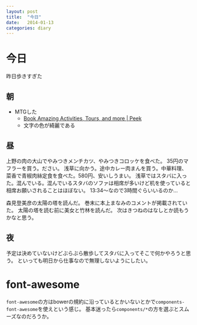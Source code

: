 ```yaml
---
layout: post
title:  "今日"
date:   2014-01-13
categories: diary
---
```

# 今日

昨日歩きすぎた

## 朝
- MTGした
  - [Book Amazing Activities, Tours, and more | Peek](http://peek.com/)
  - 文字の色が綺麗である

## 昼
上野の肉の大山でやみつきメンチカツ、やみつきコロッケを食べた。
35円のマフラーを買う。ださい。
浅草に向かう。途中カレー肉まんを買う。中華料理、菜香で青椒肉絲定食を食べた。580円、安いしうまい。
浅草ではスタバに入った。混んでいる。混んでいるスタバのソファは相席が多いけど机を使っていると相席お願いされることはほぼない。
13:34〜なので3時間ぐらいいるのか...

森見登美彦の太陽の塔を読んだ。
巻末に本上まなみのコメントが掲載されていた。
太陽の塔を読む前に美女と竹林を読んだ。
次はきつねのはなしとか読もうかなと思う。

## 夜
予定は決めていないけどぶらぶら散歩してスタバに入ってそこで何かやろうと思う。
といっても明日から仕事なので無理しないようにしたい。

# font-awesome
`font-awesome`の方はbowerの規約に沿っているとかいないとかで`components-font-awesome`を使えという感じ。
基本迷ったら`components/*`の方を選ぶとスムーズなのだろうか。
